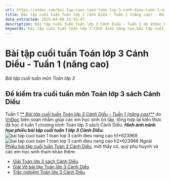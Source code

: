 ```yaml
---
url: https://vndoc.com/bai-tap-cuoi-tuan-toan-lop-3-canh-dieu-tuan-1-nang-cao-305405
title: Bài tập cuối tuần Toán lớp 3 Cánh Diều - Tuần 1 (nâng cao) - Bài tập cuối tuần môn Toán lớp 3 - VnDoc.com
date_extracted: 2025-04-08 15:43:47
description: Bài tập cuối tuần Toán lớp 3 Cánh Diều - Tuần 1 do VnDoc biên soạn nhằm giúp các em học sinh ôn tập, tổng hợp lại kiến thức đã học ở tuần 1.
keywords: bài tập cuối tuần Toán lớp 3 Cánh diều nâng cao,bài tập cuối tuần Toán lớp 3 cánh diều tuần 1,phiếu bài tập Toán lớp 3 tuần 1,Đề kiểm tra cuối tuần môn toán lớp 3 Tuần 1,Đề kiểm tra cuối tuần môn toán lớp 3,giải bài tập Toán lớp 3,bài tập toán lớp 3,bài tập cuối tuần lớp 3,phiếu bài tập cuối tuần lớp 3 môn toán,bài tập cuối tuần lớp 3 cánh diều,phiếu bài tập cuối tuần lớp 3,phiếu bài tập tuần 3 cd
---
```


# Bài tập cuối tuần Toán lớp 3 Cánh Diều - Tuần 1 \(nâng cao\)
_Bài tập cuối tuần môn Toán lớp 3_
## Đề kiểm tra cuối tuần môn Toán lớp 3 sách Cánh Diều  
Tuần 1
[** _Bài tập cuối tuần Toán lớp 3 Cánh Diều - Tuần 1 \(nâng cao\)_**](<https://vndoc.com/bai-tap-cuoi-tuan-toan-lop-3-canh-dieu-tuan-1-nang-cao-305405>) do [VnDoc](<https://vndoc.com/>) biên soạn nhằm giúp các em học sinh ôn tập, tổng hợp lại kiến thức đã học ở tuần 1 chương trình Toán lớp 3 sách Cánh Diều.
_**Hình ảnh minh họa phiếu bài tập cuối tuần 1 lớp 3 Cánh Diều:**_
![bai tap cuoi tuan 1 toan lop 3 canh dieu nang cao h1*623969](https://i.vdoc.vn/data/image/2024/08/21/bai-tap-cuoi-tuan-1-toan-lop-3-canh-dieu-nang-cao-h1.jpg)![bai tap cuoi tuan 1 toan lop 3 canh dieu nang cao h2*623968](https://i.vdoc.vn/data/image/2024/08/21/bai-tap-cuoi-tuan-1-toan-lop-3-canh-dieu-nang-cao-h2.jpg)
Ngoài [Phiếu bài tập cuối tuần Toán 3 Cánh Diều](<https://vndoc.com/bai-tap-cuoi-tuan-lop3>), mời thầy cô, quý phụ huynh và các em học sinh tham khảo thêm:
  * [Giải Toán lớp 3 sách Cánh Diều](<https://vndoc.com/toan-lop-3-cd>)
  * [Giải Vở bài tập Toán lớp 3 Cánh Diều](<https://vndoc.com/vo-bai-tap-toan-lop-3-canh-dieu>)
  * [Trắc nghiệm Toán lớp 3 Cánh Diều](<https://vndoc.com/test-toan-lop3>)

